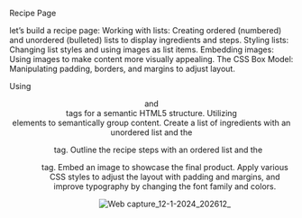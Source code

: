 



Recipe Page



 let’s build a recipe page:
Working with lists: Creating ordered (numbered) and unordered (bulleted) lists to display ingredients and steps.
Styling lists: Changing list styles and using images as list items.
Embedding images: Using images to make content more visually appealing.
The CSS Box Model: Manipulating padding, borders, and margins to adjust layout.

Using <header> and <footer> tags for a semantic HTML5 structure.
Utilizing <section> elements to semantically group content.
Create a list of ingredients with an unordered list and the <ul> tag.
Outline the recipe steps with an ordered list and the <ol> tag.
Embed an image to showcase the final product.
Apply various CSS styles to adjust the layout with padding and margins, and improve typography by changing the font family and colors. 





![Web capture_12-1-2024_202612_](https://github.com/samik1234/test123/assets/82882143/e602298b-e8f9-4be1-a736-a5b8d020aab3)







































